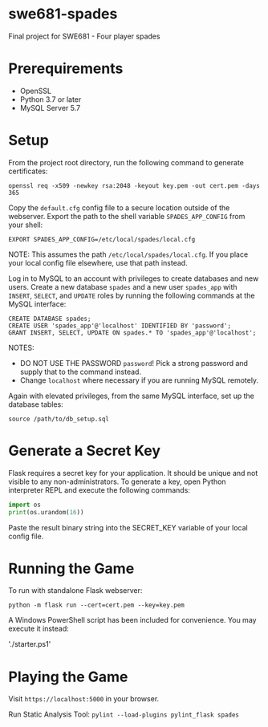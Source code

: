 # swe681-spades
Final project for SWE681 - Four player spades

Prerequirements
===
* OpenSSL
* Python 3.7 or later
* MySQL Server 5.7

Setup
===
From the project root directory, run the following command to generate certificates:

`openssl req -x509 -newkey rsa:2048 -keyout key.pem -out cert.pem -days 365`

Copy the `default.cfg` config file to a secure location outside of the webserver.
Export the path to the shell variable `SPADES_APP_CONFIG` from your shell:
```shell script
EXPORT SPADES_APP_CONFIG=/etc/local/spades/local.cfg
```
NOTE: This assumes the path `/etc/local/spades/local.cfg`. If you place your local config file elsewhere,
use that path instead.

Log in to MySQL to an account with privileges to create databases and new users.
Create a new database `spades` and a new user `spades_app` with `INSERT`, `SELECT`, and `UPDATE` roles
by running the following commands at the MySQL interface:
```mysql
CREATE DATABASE spades;
CREATE USER 'spades_app'@'localhost' IDENTIFIED BY 'password';
GRANT INSERT, SELECT, UPDATE ON spades.* TO 'spades_app'@'localhost';
```
NOTES:
* DO NOT USE THE PASSWORD `password`! Pick a strong password and supply that to the command instead.
* Change `localhost` where necessary if you are running MySQL remotely.

Again with elevated privileges, from the same MySQL interface, set up the database tables:
```mysql
source /path/to/db_setup.sql
```

Generate a Secret Key
===
Flask requires a secret key for your application.
It should be unique and not visible to any non-administrators.
To generate a key, open Python interpreter REPL and execute the following commands:
```python
import os
print(os.urandom(16))
```
Paste the result binary string into the SECRET_KEY variable of your local config file.

Running the Game
===
To run with standalone Flask webserver:

`python -m flask run --cert=cert.pem --key=key.pem`

A Windows PowerShell script has been included for convenience. You may execute it instead:

'./starter.ps1'

Playing the Game
===
Visit `https://localhost:5000` in your browser.

Run Static Analysis Tool: `pylint --load-plugins pylint_flask spades`
